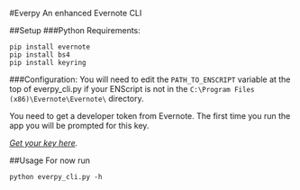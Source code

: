 #Everpy
An enhanced Evernote CLI

##Setup
###Python Requirements:
    
    pip install evernote
    pip install bs4
    pip install keyring
    
###Configuration:
You will need to edit the `PATH_TO_ENSCRIPT` variable at the top of everpy_cli.py if your ENScript is not in the `C:\Program Files (x86)\Evernote\Evernote\` directory.

You need to get a developer token from Evernote. The first time you run the app you will be prompted for this key. 

*[Get your key here](https://www.evernote.com/api/DeveloperToken.action).*

##Usage
For now run

    python everpy_cli.py -h
    
